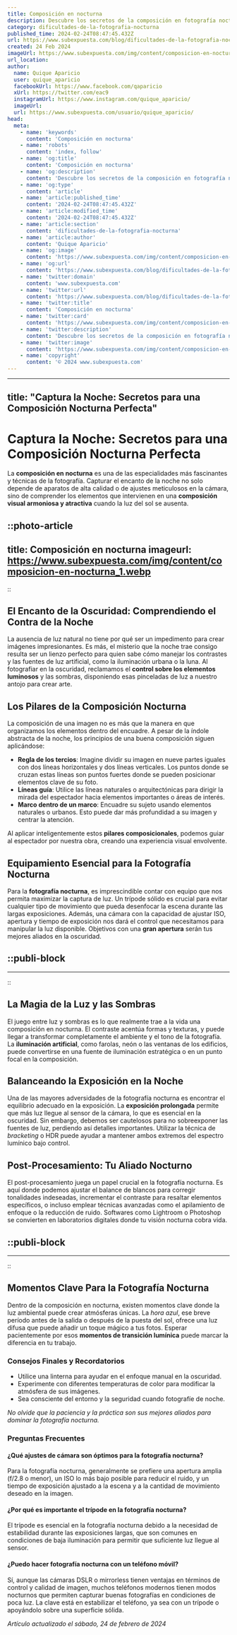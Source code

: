 ```yaml
---
title: Composición en nocturna
description: Descubre los secretos de la composición en fotografía nocturna y eleva tus imágenes a la perfección artística con nuestras técnicas expertas.
category: dificultades-de-la-fotografia-nocturna
published_time: 2024-02-24T08:47:45.432Z
url: https://www.subexpuesta.com/blog/dificultades-de-la-fotografia-nocturna/composicion-en-nocturna
created: 24 Feb 2024
imageUrl: https://www.subexpuesta.com/img/content/composicion-en-nocturna_1.webp
url_location:
author:
  name: Quique Aparicio
  user: quique_aparicio
  facebookUrl: https://www.facebook.com/qaparicio
  xUrl: https://twitter.com/eac9
  instagramUrl: https://www.instagram.com/quique_aparicio/
  imageUrl: 
  url: https://www.subexpuesta.com/usuario/quique_aparicio/
head:
  meta:
    - name: 'keywords'
      content: 'Composición en nocturna'
    - name: 'robots'
      content: 'index, follow'
    - name: 'og:title'
      content: 'Composición en nocturna'
    - name: 'og:description'
      content: 'Descubre los secretos de la composición en fotografía nocturna y eleva tus imágenes a la perfección artística con nuestras técnicas expertas.'
    - name: 'og:type'
      content: 'article'
    - name: 'article:published_time'
      content: '2024-02-24T08:47:45.432Z'
    - name: 'article:modified_time'
      content: '2024-02-24T08:47:45.432Z'
    - name: 'article:section'
      content: 'dificultades-de-la-fotografia-nocturna'
    - name: 'article:author'
      content: 'Quique Aparicio'
    - name: 'og:image'
      content: 'https://www.subexpuesta.com/img/content/composicion-en-nocturna_1.webp'
    - name: 'og:url'
      content: 'https://www.subexpuesta.com/blog/dificultades-de-la-fotografia-nocturna/composicion-en-nocturna'
    - name: 'twitter:domain'
      content: 'www.subexpuesta.com'
    - name: 'twitter:url'
      content: 'https://www.subexpuesta.com/blog/dificultades-de-la-fotografia-nocturna/composicion-en-nocturna'
    - name: 'twitter:title'
      content: 'Composición en nocturna'
    - name: 'twitter:card'
      content: 'https://www.subexpuesta.com/img/content/composicion-en-nocturna_1.webp'
    - name: 'twitter:description'
      content: 'Descubre los secretos de la composición en fotografía nocturna y eleva tus imágenes a la perfección artística con nuestras técnicas expertas.'
    - name: 'twitter:image'
      content: 'https://www.subexpuesta.com/img/content/composicion-en-nocturna_1.webp'
    - name: 'copyright'
      content: '© 2024 www.subexpuesta.com'
---
```

---
title: "Captura la Noche: Secretos para una Composición Nocturna Perfecta"
---

# Captura la Noche: Secretos para una Composición Nocturna Perfecta

La **composición en nocturna** es una de las especialidades más fascinantes y técnicas de la fotografía. Capturar el encanto de la noche no solo depende de aparatos de alta calidad o de ajustes meticulosos en la cámara, sino de comprender los elementos que intervienen en una **composición visual armoniosa y atractiva** cuando la luz del sol se ausenta.


::photo-article
---
title: Composición en nocturna
imageurl: https://www.subexpuesta.com/img/content/composicion-en-nocturna_1.webp
---
::


## El Encanto de la Oscuridad: Comprendiendo el Contra de la Noche

La ausencia de luz natural no tiene por qué ser un impedimento para crear imágenes impresionantes. Es más, el misterio que la noche trae consigo resulta ser un lienzo perfecto para quien sabe cómo manejar los contrastes y las fuentes de luz artificial, como la iluminación urbana o la luna. Al fotografiar en la oscuridad, reclamamos el **control sobre los elementos luminosos** y las sombras, disponiendo esas pinceladas de luz a nuestro antojo para crear arte.

## Los Pilares de la Composición Nocturna

La composición de una imagen no es más que la manera en que organizamos los elementos dentro del encuadre. A pesar de la índole abstracta de la noche, los principios de una buena composición siguen aplicándose:

- **Regla de los tercios**: Imagine dividir su imagen en nueve partes iguales con dos líneas horizontales y dos líneas verticales. Los puntos donde se cruzan estas líneas son puntos fuertes donde se pueden posicionar elementos clave de su foto.
- **Líneas guía**: Utilice las líneas naturales o arquitectónicas para dirigir la mirada del espectador hacia elementos importantes o áreas de interés.
- **Marco dentro de un marco**: Encuadre su sujeto usando elementos naturales o urbanos. Esto puede dar más profundidad a su imagen y centrar la atención.
  
Al aplicar inteligentemente estos **pilares composicionales**, podemos guiar al espectador por nuestra obra, creando una experiencia visual envolvente.

## Equipamiento Esencial para la Fotografía Nocturna

Para la **fotografía nocturna**, es imprescindible contar con equipo que nos permita maximizar la captura de luz. Un trípode sólido es crucial para evitar cualquier tipo de movimiento que pueda desenfocar la escena durante las largas exposiciones. Además, una cámara con la capacidad de ajustar ISO, apertura y tiempo de exposición nos dará el control que necesitamos para manipular la luz disponible. Objetivos con una **gran apertura** serán tus mejores aliados en la oscuridad.


  ::publi-block
  ---
  ---
  ::
  
  
## La Magia de la Luz y las Sombras

El juego entre luz y sombras es lo que realmente trae a la vida una composición en nocturna. El contraste acentúa formas y texturas, y puede llegar a transformar completamente el ambiente y el tono de la fotografía. La **iluminación artificial**, como farolas, neón o las ventanas de los edificios, puede convertirse en una fuente de iluminación estratégica o en un punto focal en la composición.

## Balanceando la Exposición en la Noche

Una de las mayores adversidades de la fotografía nocturna es encontrar el equilibrio adecuado en la exposición. La **exposición prolongada** permite que más luz llegue al sensor de la cámara, lo que es esencial en la oscuridad. Sin embargo, debemos ser cautelosos para no sobreexponer las fuentes de luz, perdiendo así detalles importantes. Utilizar la técnica de *bracketing* o HDR puede ayudar a mantener ambos extremos del espectro lumínico bajo control.

## Post-Procesamiento: Tu Aliado Nocturno

El post-procesamiento juega un papel crucial en la fotografía nocturna. Es aquí donde podemos ajustar el balance de blancos para corregir tonalidades indeseadas, incrementar el contraste para resaltar elementos específicos, o incluso emplear técnicas avanzadas como el apilamiento de enfoque o la reducción de ruido. Softwares como Lightroom o Photoshop se convierten en laboratorios digitales donde tu visión nocturna cobra vida.


  ::publi-block
  ---
  ---
  ::
  
  
## Momentos Clave Para la Fotografía Nocturna

Dentro de la composición en nocturna, existen momentos clave donde la luz ambiental puede crear atmósferas únicas. La *hora azul*, ese breve período antes de la salida o después de la puesta del sol, ofrece una luz difusa que puede añadir un toque mágico a tus fotos. Esperar pacientemente por esos **momentos de transición lumínica** puede marcar la diferencia en tu trabajo.

### Consejos Finales y Recordatorios

- Utilice una linterna para ayudar en el enfoque manual en la oscuridad.
- Experimente con diferentes temperaturas de color para modificar la atmósfera de sus imágenes.
- Sea consciente del entorno y la seguridad cuando fotografíe de noche.

*No olvide que la paciencia y la práctica son sus mejores aliados para dominar la fotografía nocturna.*

### Preguntas Frecuentes

#### ¿Qué ajustes de cámara son óptimos para la fotografía nocturna?
Para la fotografía nocturna, generalmente se prefiere una apertura amplia (f/2.8 o menor), un ISO lo más bajo posible para reducir el ruido, y un tiempo de exposición ajustado a la escena y a la cantidad de movimiento deseado en la imagen.

#### ¿Por qué es importante el trípode en la fotografía nocturna?
El trípode es esencial en la fotografía nocturna debido a la necesidad de estabilidad durante las exposiciones largas, que son comunes en condiciones de baja iluminación para permitir que suficiente luz llegue al sensor.

#### ¿Puedo hacer fotografía nocturna con un teléfono móvil?
Sí, aunque las cámaras DSLR o mirrorless tienen ventajas en términos de control y calidad de imagen, muchos teléfonos modernos tienen modos nocturnos que permiten capturar buenas fotografías en condiciones de poca luz. La clave está en estabilizar el teléfono, ya sea con un trípode o apoyándolo sobre una superficie sólida.

_Artículo actualizado el sábado, 24 de febrero de 2024_